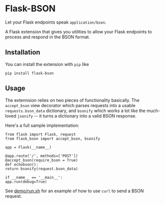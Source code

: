 # Flask-BSON

Let your Flask endpoints speak `application/bson`.

A Flask extension that gives you utilities to allow your Flask endpoints to process and respond in the BSON format.

## Installation

You can install the extension with ``pip`` like

```
pip install flask-bson
```

## Usage

The extennsion relies on two pieces of functionality basically. The `accept_bson` view decorator which parses requests into a usable `requests.bson_data` dictionary, and `bsonify` which works a lot like the much-loved `jsonify` -- it turns a dictionary into a valid BSON response.

Here's a full sample implementation:

```
from flask import Flask, request
from flask_bson import accept_bson, bsonify

app = Flask(__name__)

@app.route('/', methods=['POST'])
@accept_bson(require_bson = True)
def echobson():
return bsonify(request.bson_data)

if __name__ == '__main__':
app.run(debug=True)
```

See [demo/run.sh](demo/run.sh) for an example of how to use `curl` to send a
BSON request.
